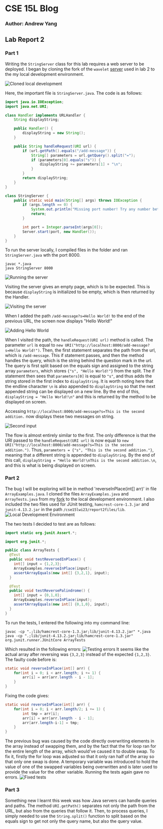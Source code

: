 # CSE 15L Blog
### Author: Andrew Yang
## Lab Report 2
### Part 1

Writing the `StringServer` class for this lab requires a web server to be deployed. I began by cloning the fork of the `wavelet` [server](https://github.com/andronius-yang/wavelet) used in lab 2 to the my local development environment.

![Cloned local development](../img/lab2/1.png)

Here, the important file is `StringServer.java`. The code is as follows:
```java
import java.io.IOException;
import java.net.URI;

class Handler implements URLHandler {
    String displayString;

    public Handler() {
        displayString = new String();
    }

    public String handleRequest(URI url) {
        if (url.getPath().equals("/add-message")) {
            String[] parameters = url.getQuery().split("=");
            if (parameters[0].equals("s")) {
                displayString += parameters[1] + "\n";
            }
        }
        return displayString;
    }
}

class StringServer {
    public static void main(String[] args) throws IOException {
        if (args.length == 0) {
            System.out.println("Missing port number! Try any number between 1024 to 49151");
            return;
        }

        int port = Integer.parseInt(args[0]);
        Server.start(port, new Handler());
    }
}
```

To run the server locally, I compiled files in the folder and ran `StringServer.java` wth the port 8000.
```
javac *.java
java StringServer 8000
```
![Running the server](../img/lab2/2.png)

Visiting the server gives an empty page, which is to be expected. This is because `displayString` is initialized to be empty, which is then returned by the Handler.

![Visiting the server](../img/lab2/3.png)

When I added the path `/add-message?s=Hello World!` to the end of the previous URL, the screen now displays "Hello World!"

![Adding Hello World](../img/lab2/4.png)

When I visited the path, the `handleRequest(URI url)` method is called. The parameter `url` is equal to `new URI("http://localhost:8000/add-message?s=Hello World!")`. Then, the first statement separates the path from the url, which is `/add-message`. This if statement passes, and then the method handles the query, which is the string behind the question mark in the url. The query is first split based on the equals sign and assigned to the string array `parameters`, which stores `{"s", "Hello World!"}` from the split. The if statement then sees that `parameters[0]` is equal to `"s"`, and thus adds the string stored in the first index to `displayString`. It is worth noting here that the endline character `\n` is also appended to `displayString` so that the next appended string can be displayed on a new line. By the end of this, `displayString = "Hello World!\n"` and this is returned by the method to be displayed on screen.

Accessing `http://localhost:8000/add-message?s=This is the second addition.` now displays these two messages on string.

![Second input](../img/lab2/5.png)

The flow is almost entirely similar to the first. The only difference is that the URI passed to the `handleRequest(URI url)` is now equal to `new URI("http://localhost:8000/add-message?s=This is the second addition.")`. Thus, `parameters = {"s", "This is the second addition."}`, meaning that a different string is appended to `displayString`. By the end of this call, `displayString = "Hello World!\nThis is the second addition.\n`, and this is what is being displayed on screen.

### Part 2
The bug I will be exploring will be in method 'reverseInPlace(int[] arr)' in file `ArrayExamples.java`. I cloned the files `ArrayExamples.java` and `ArrayTests.java` from my [fork](https://github.com/andronius-yang/lab3) to the local development environment.
I also included the two files used for JUnit testing, `hamcrest-core-1.3.jar` and `junit-4.13.2.jar` in the path `/cse15lwi23/report2files/lib`.
![Local Development Environment](../img/lab2/6.png)

The two tests I decided to test are as follows:
```java
import static org.junit.Assert.*;

import org.junit.*;

public class ArrayTests {
  @Test
  public void testReversedInPlace() {
    int[] input = {1,2,3};
    ArrayExamples.reverseInPlace(input);
    assertArrayEquals(new int[] {3,2,1}, input);
  }

  @Test
  public void testReversePalindrome() {
    int[] input = {0,1,0};
    ArrayExamples.reverseInPlace(input);
    assertArrayEquals(new int[] {0,1,0}, input);
  }
}
```
To run the tests, I entered the following into my command line:
```
javac -cp ".;lib/hamcrest-core-1.3.jar;lib/junit-4.13.2.jar" *.java
java -cp ".;lib/junit-4.13.2.jar;lib/hamcrest-core-1.3.jar" org.junit.runner.JUnitCore ArrayTests
```
Which resulted in the following errors:
![Testing errors](../img/lab2/7.png)
It seems like the actual array after reversing was `{3,2,3}` instead of the expected `{1,2,3}`. The faulty code before is:
```java
static void reverseInPlace(int[] arr) {
    for(int i = 0; i < arr.length; i += 1) {
        arr[i] = arr[arr.length - i - 1];
    }
}
```
Fixing the code gives:
```java
static void reverseInPlace(int[] arr) {
    for(int i = 0; i < arr.length/2; i += 1) {
        int tmp = arr[i];
        arr[i] = arr[arr.length - i - 1];
        arr[arr.length-i-1] = tmp;
    }
}
```
The previous bug was caused by the code directly overwriting elements in the array instead of swapping them, and by the fact that the for loop ran for the entire length of the array, which would've caused it to double swap.
To fix it, firstly the for loop was adjusted so that it only ran half of the array so that only one swap is done. A temporary variable was introduced to hold the value of one of the swapped variables being overwritten and is later used to provide the value for the other variable.
Running the tests again gave no errors.
![Fixed tests](../img/lab2/8.png)

### Part 3
Something new I learnt this week was how Java servers can handle queries and paths. The method `URI.getPath()` separates not only the path from the URL, but also from the queries that follow it. Then, to process queries, I simply needed to use the `String.split()` function to split based on the equals sign to get not only the query name, but also the query value.